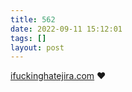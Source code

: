 ```yaml
---
title: 562
date: 2022-09-11 15:12:01
tags: []
layout: post
---
```


[ifuckinghatejira.com](https://ifuckinghatejira.com/) ❤️
